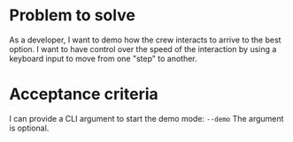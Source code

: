 # Problem to solve

As a developer, I want to demo how the crew interacts to arrive to the best 
option. 
I want to have control over the speed of the interaction by using a keyboard 
input to move from one "step" to another.

# Acceptance criteria
I can provide a CLI argument to start the demo mode: `--demo`
The argument is optional.
